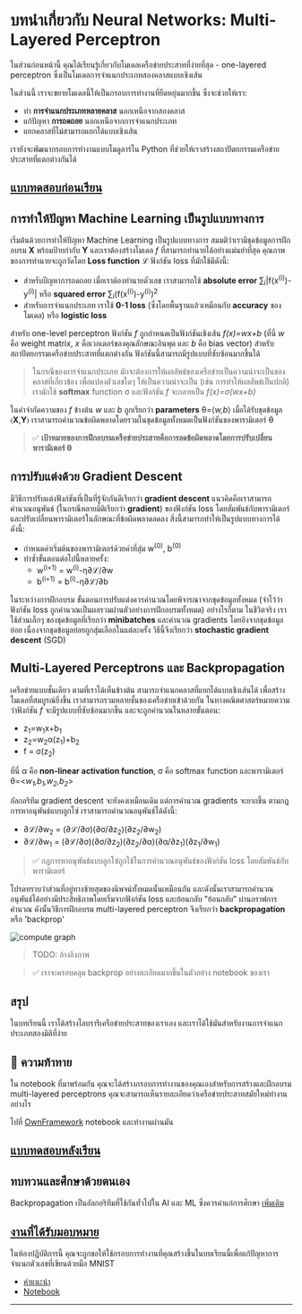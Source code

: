 <!--
CO_OP_TRANSLATOR_METADATA:
{
  "original_hash": "789d6c3fb6fc7948a470b33078a5983a",
  "translation_date": "2025-09-23T09:10:35+00:00",
  "source_file": "lessons/3-NeuralNetworks/04-OwnFramework/README.md",
  "language_code": "th"
}
-->
# บทนำเกี่ยวกับ Neural Networks: Multi-Layered Perceptron

ในส่วนก่อนหน้านี้ คุณได้เรียนรู้เกี่ยวกับโมเดลเครือข่ายประสาทที่ง่ายที่สุด - one-layered perceptron ซึ่งเป็นโมเดลการจำแนกประเภทสองคลาสแบบเชิงเส้น

ในส่วนนี้ เราจะขยายโมเดลนี้ให้เป็นกรอบการทำงานที่ยืดหยุ่นมากขึ้น ซึ่งจะช่วยให้เรา:

* ทำ **การจำแนกประเภทหลายคลาส** นอกเหนือจากสองคลาส
* แก้ปัญหา **การถดถอย** นอกเหนือจากการจำแนกประเภท
* แยกคลาสที่ไม่สามารถแยกได้แบบเชิงเส้น

เรายังจะพัฒนากรอบการทำงานแบบโมดูลาร์ใน Python ที่ช่วยให้เราสร้างสถาปัตยกรรมเครือข่ายประสาทที่แตกต่างกันได้

## [แบบทดสอบก่อนเรียน](https://ff-quizzes.netlify.app/en/ai/quiz/7)

## การทำให้ปัญหา Machine Learning เป็นรูปแบบทางการ

เริ่มต้นด้วยการทำให้ปัญหา Machine Learning เป็นรูปแบบทางการ สมมติว่าเรามีชุดข้อมูลการฝึกอบรม **X** พร้อมป้ายกำกับ **Y** และเราต้องสร้างโมเดล *f* ที่สามารถทำนายได้อย่างแม่นยำที่สุด คุณภาพของการทำนายจะถูกวัดโดย **Loss function** &lagran; ฟังก์ชัน loss ที่มักใช้มีดังนี้:

* สำหรับปัญหาการถดถอย เมื่อเราต้องทำนายตัวเลข เราสามารถใช้ **absolute error** &sum;<sub>i</sub>|f(x<sup>(i)</sup>)-y<sup>(i)</sup>| หรือ **squared error** &sum;<sub>i</sub>(f(x<sup>(i)</sup>)-y<sup>(i)</sup>)<sup>2</sup>
* สำหรับการจำแนกประเภท เราใช้ **0-1 loss** (ซึ่งโดยพื้นฐานแล้วเหมือนกับ **accuracy** ของโมเดล) หรือ **logistic loss**

สำหรับ one-level perceptron ฟังก์ชัน *f* ถูกกำหนดเป็นฟังก์ชันเชิงเส้น *f(x)=wx+b* (ที่นี่ *w* คือ weight matrix, *x* คือเวกเตอร์ของคุณลักษณะอินพุต และ *b* คือ bias vector) สำหรับสถาปัตยกรรมเครือข่ายประสาทที่แตกต่างกัน ฟังก์ชันนี้สามารถมีรูปแบบที่ซับซ้อนมากขึ้นได้

> ในกรณีของการจำแนกประเภท มักจะต้องการให้ผลลัพธ์ของเครือข่ายเป็นความน่าจะเป็นของคลาสที่เกี่ยวข้อง เพื่อแปลงตัวเลขใดๆ ให้เป็นความน่าจะเป็น (เช่น การทำให้ผลลัพธ์เป็นปกติ) เรามักใช้ **softmax** function &sigma; และฟังก์ชัน *f* จะกลายเป็น *f(x)=&sigma;(wx+b)*

ในคำจำกัดความของ *f* ข้างต้น *w* และ *b* ถูกเรียกว่า **parameters** &theta;=⟨*w,b*⟩ เมื่อได้รับชุดข้อมูล ⟨**X**,**Y**⟩ เราสามารถคำนวณข้อผิดพลาดโดยรวมในชุดข้อมูลทั้งหมดเป็นฟังก์ชันของพารามิเตอร์ &theta;

> ✅ **เป้าหมายของการฝึกอบรมเครือข่ายประสาทคือการลดข้อผิดพลาดโดยการปรับเปลี่ยนพารามิเตอร์ &theta;**

## การปรับแต่งด้วย Gradient Descent

มีวิธีการปรับแต่งฟังก์ชันที่เป็นที่รู้จักกันดีเรียกว่า **gradient descent** แนวคิดคือเราสามารถคำนวณอนุพันธ์ (ในกรณีหลายมิติเรียกว่า **gradient**) ของฟังก์ชัน loss โดยสัมพันธ์กับพารามิเตอร์ และปรับเปลี่ยนพารามิเตอร์ในลักษณะที่ข้อผิดพลาดลดลง สิ่งนี้สามารถทำให้เป็นรูปแบบทางการได้ดังนี้:

* กำหนดค่าเริ่มต้นของพารามิเตอร์ด้วยค่าที่สุ่ม w<sup>(0)</sup>, b<sup>(0)</sup>
* ทำซ้ำขั้นตอนต่อไปนี้หลายครั้ง:
    - w<sup>(i+1)</sup> = w<sup>(i)</sup>-&eta;&part;&lagran;/&part;w
    - b<sup>(i+1)</sup> = b<sup>(i)</sup>-&eta;&part;&lagran;/&part;b

ในระหว่างการฝึกอบรม ขั้นตอนการปรับแต่งควรคำนวณโดยพิจารณาจากชุดข้อมูลทั้งหมด (จำไว้ว่าฟังก์ชัน loss ถูกคำนวณเป็นผลรวมผ่านตัวอย่างการฝึกอบรมทั้งหมด) อย่างไรก็ตาม ในชีวิตจริง เราใช้ส่วนเล็กๆ ของชุดข้อมูลที่เรียกว่า **minibatches** และคำนวณ gradients โดยอิงจากชุดข้อมูลย่อย เนื่องจากชุดข้อมูลย่อยถูกสุ่มเลือกในแต่ละครั้ง วิธีนี้จึงเรียกว่า **stochastic gradient descent** (SGD)

## Multi-Layered Perceptrons และ Backpropagation

เครือข่ายแบบชั้นเดียว ตามที่เราได้เห็นข้างต้น สามารถจำแนกคลาสที่แยกได้แบบเชิงเส้นได้ เพื่อสร้างโมเดลที่สมบูรณ์ยิ่งขึ้น เราสามารถรวมหลายชั้นของเครือข่ายเข้าด้วยกัน ในทางคณิตศาสตร์หมายความว่าฟังก์ชัน *f* จะมีรูปแบบที่ซับซ้อนมากขึ้น และจะถูกคำนวณในหลายขั้นตอน:
* z<sub>1</sub>=w<sub>1</sub>x+b<sub>1</sub>
* z<sub>2</sub>=w<sub>2</sub>&alpha;(z<sub>1</sub>)+b<sub>2</sub>
* f = &sigma;(z<sub>2</sub>)

ที่นี่ &alpha; คือ **non-linear activation function**, &sigma; คือ softmax function และพารามิเตอร์ &theta;=<*w<sub>1</sub>,b<sub>1</sub>,w<sub>2</sub>,b<sub>2</sub>*>

อัลกอริทึม gradient descent จะยังคงเหมือนเดิม แต่การคำนวณ gradients จะยากขึ้น ตามกฎการหาอนุพันธ์แบบลูกโซ่ เราสามารถคำนวณอนุพันธ์ได้ดังนี้:

* &part;&lagran;/&part;w<sub>2</sub> = (&part;&lagran;/&part;&sigma;)(&part;&sigma;/&part;z<sub>2</sub>)(&part;z<sub>2</sub>/&part;w<sub>2</sub>)
* &part;&lagran;/&part;w<sub>1</sub> = (&part;&lagran;/&part;&sigma;)(&part;&sigma;/&part;z<sub>2</sub>)(&part;z<sub>2</sub>/&part;&alpha;)(&part;&alpha;/&part;z<sub>1</sub>)(&part;z<sub>1</sub>/&part;w<sub>1</sub>)

> ✅ กฎการหาอนุพันธ์แบบลูกโซ่ถูกใช้ในการคำนวณอนุพันธ์ของฟังก์ชัน loss โดยสัมพันธ์กับพารามิเตอร์

โปรดทราบว่าส่วนที่อยู่ทางซ้ายสุดของนิพจน์ทั้งหมดนั้นเหมือนกัน และดังนั้นเราสามารถคำนวณอนุพันธ์ได้อย่างมีประสิทธิภาพโดยเริ่มจากฟังก์ชัน loss และย้อนกลับ "ย้อนกลับ" ผ่านกราฟการคำนวณ ดังนั้นวิธีการฝึกอบรม multi-layered perceptron จึงเรียกว่า **backpropagation** หรือ 'backprop'

<img alt="compute graph" src="images/ComputeGraphGrad.png"/>

> TODO: อ้างอิงภาพ

> ✅ เราจะครอบคลุม backprop อย่างละเอียดมากขึ้นในตัวอย่าง notebook ของเรา  

## สรุป

ในบทเรียนนี้ เราได้สร้างไลบรารีเครือข่ายประสาทของเราเอง และเราได้ใช้มันสำหรับงานการจำแนกประเภทสองมิติที่ง่าย

## 🚀 ความท้าทาย

ใน notebook ที่มาพร้อมกัน คุณจะได้สร้างกรอบการทำงานของคุณเองสำหรับการสร้างและฝึกอบรม multi-layered perceptrons คุณจะสามารถเห็นรายละเอียดว่าเครือข่ายประสาทสมัยใหม่ทำงานอย่างไร

ไปที่ [OwnFramework](OwnFramework.ipynb) notebook และทำงานผ่านมัน

## [แบบทดสอบหลังเรียน](https://ff-quizzes.netlify.app/en/ai/quiz/8)

## ทบทวนและศึกษาด้วยตนเอง

Backpropagation เป็นอัลกอริทึมที่ใช้กันทั่วไปใน AI และ ML ซึ่งควรค่าแก่การศึกษา [เพิ่มเติม](https://wikipedia.org/wiki/Backpropagation)

## [งานที่ได้รับมอบหมาย](lab/README.md)

ในห้องปฏิบัติการนี้ คุณจะถูกขอให้ใช้กรอบการทำงานที่คุณสร้างขึ้นในบทเรียนนี้เพื่อแก้ปัญหาการจำแนกตัวเลขที่เขียนด้วยมือ MNIST

* [คำแนะนำ](lab/README.md)
* [Notebook](lab/MyFW_MNIST.ipynb)

---

